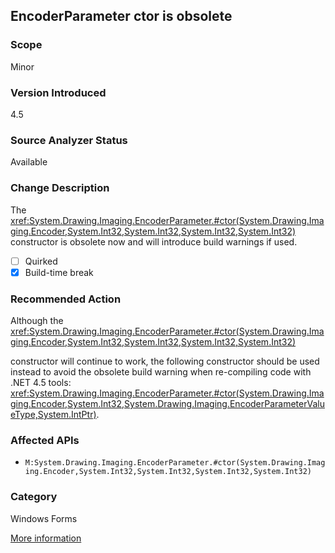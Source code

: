 ## EncoderParameter ctor is obsolete

### Scope
Minor

### Version Introduced
4.5

### Source Analyzer Status
Available

### Change Description
The <xref:System.Drawing.Imaging.EncoderParameter.#ctor(System.Drawing.Imaging.Encoder,System.Int32,System.Int32,System.Int32,System.Int32)>
constructor is obsolete now and will introduce build warnings if used.

- [ ] Quirked
- [x] Build-time break

### Recommended Action
Although the
<xref:System.Drawing.Imaging.EncoderParameter.#ctor(System.Drawing.Imaging.Encoder,System.Int32,System.Int32,System.Int32,System.Int32)>

constructor will continue to work, the following constructor should be used
instead to avoid the obsolete build warning when re-compiling code with .NET 4.5
tools:
<xref:System.Drawing.Imaging.EncoderParameter.#ctor(System.Drawing.Imaging.Encoder,System.Int32,System.Drawing.Imaging.EncoderParameterValueType,System.IntPtr)>.

### Affected APIs
* `M:System.Drawing.Imaging.EncoderParameter.#ctor(System.Drawing.Imaging.Encoder,System.Int32,System.Int32,System.Int32,System.Int32)`

### Category
Windows Forms

[More information](https://msdn.microsoft.com/en-us/library/hh367887(v=vs.110).aspx#winForms)

<!-- breaking change id: 24 -->
